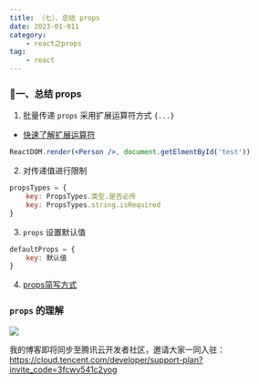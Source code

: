```yaml
---
title: （七）、总结 props
date: 2023-01-011
category:
    - react之props
tag: 
    - react
---
```


### 🐷一、总结 props
1. 批量传递 `props` 采用扩展运算符方式 `{...}`
- [快速了解扩展运算符](../../blend/js/js-9.md)
```jsx
ReactDOM.render(<Person />, document.getElmentById('test'))
```

2. 对传递值进行限制
```jsx
propsTypes = {
    key: PropsTypes.类型.是否必传
    key: PropsTypes.string.isRequired
}
```


3. `props` 设置默认值
```jsx
defaultProps = {
    key: 默认值
}
```

4. [props简写方式](./React-4.md)

### `props` 的理解

![](https://image.zswei.xyz/img/202301112250911.png)

我的博客即将同步至腾讯云开发者社区，邀请大家一同入驻：https://cloud.tencent.com/developer/support-plan?invite_code=3fcwy541c2yog